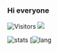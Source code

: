 ### Hi everyone 


<img alt="Visitors" src="https://komarev.com/ghpvc/?username=MinhYz&style=flat&labelColor=black&logo=github&label=Profile+Views&color=0d8ce0"/>

<img src="https://discord.c99.nl/widget/theme-1/457040540421324812.png" />

![stats](https://github-readme-stats.vercel.app/api?username=MinhYz&theme=dark&show_icons=true) 
[![lang](https://github-readme-stats.vercel.app/api/top-langs/?username=Minhyz&layout=compact&theme=dark)






